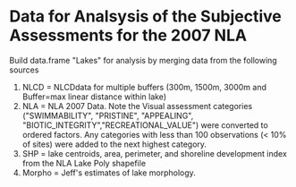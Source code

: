 Data for Analsysis of the Subjective Assessments for the 2007 NLA
========================================================

Build data.frame "Lakes" for analysis by merging data from the following sources

1.  NLCD = NLCDdata for multiple buffers (300m, 1500m, 3000m and Buffer=max linear distance within lake)
2.  NLA = NLA 2007 Data.  Note the Visual assessment categories ("SWIMMABILITY", "PRISTINE", "APPEALING", "BIOTIC_INTEGRITY","RECREATIONAL_VALUE") were converted to ordered factors.  Any categories with less than 100 observations (< 10% of sites) were added to the next highest category.
3.  SHP = lake centroids, area, perimeter, and shoreline development index from the NLA Lake Poly shapefile
4.  Morpho = Jeff's estimates of lake morphology.













